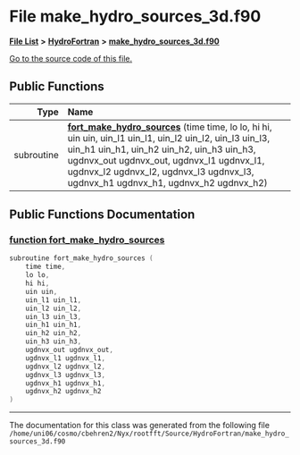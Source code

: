 
# File make\_hydro\_sources\_3d.f90


[**File List**](files.md) **>** [**HydroFortran**](dir_1fab266cd447ad3f3624320661f845f1.md) **>** [**make\_hydro\_sources\_3d.f90**](make__hydro__sources__3d_8f90.md)

[Go to the source code of this file.](make__hydro__sources__3d_8f90_source.md)


















## Public Functions

| Type | Name |
| ---: | :--- |
|  subroutine | [**fort\_make\_hydro\_sources**](make__hydro__sources__3d_8f90.md#function-fort-make-hydro-sources) (time time, lo lo, hi hi, uin uin, uin\_l1 uin\_l1, uin\_l2 uin\_l2, uin\_l3 uin\_l3, uin\_h1 uin\_h1, uin\_h2 uin\_h2, uin\_h3 uin\_h3, ugdnvx\_out ugdnvx\_out, ugdnvx\_l1 ugdnvx\_l1, ugdnvx\_l2 ugdnvx\_l2, ugdnvx\_l3 ugdnvx\_l3, ugdnvx\_h1 ugdnvx\_h1, ugdnvx\_h2 ugdnvx\_h2) <br> |








## Public Functions Documentation


### <a href="#function-fort-make-hydro-sources" id="function-fort-make-hydro-sources">function fort\_make\_hydro\_sources </a>


```cpp
subroutine fort_make_hydro_sources (
    time time,
    lo lo,
    hi hi,
    uin uin,
    uin_l1 uin_l1,
    uin_l2 uin_l2,
    uin_l3 uin_l3,
    uin_h1 uin_h1,
    uin_h2 uin_h2,
    uin_h3 uin_h3,
    ugdnvx_out ugdnvx_out,
    ugdnvx_l1 ugdnvx_l1,
    ugdnvx_l2 ugdnvx_l2,
    ugdnvx_l3 ugdnvx_l3,
    ugdnvx_h1 ugdnvx_h1,
    ugdnvx_h2 ugdnvx_h2
) 
```



------------------------------
The documentation for this class was generated from the following file `/home/uni06/cosmo/cbehren2/Nyx/rootfft/Source/HydroFortran/make_hydro_sources_3d.f90`